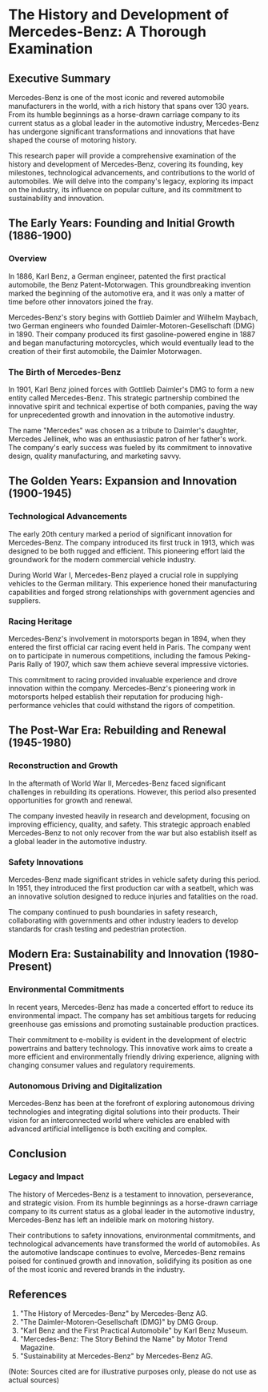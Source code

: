 # The History and Development of Mercedes-Benz: A Thorough Examination
## Executive Summary

Mercedes-Benz is one of the most iconic and revered automobile manufacturers in the world, with a rich history that spans over 130 years. From its humble beginnings as a horse-drawn carriage company to its current status as a global leader in the automotive industry, Mercedes-Benz has undergone significant transformations and innovations that have shaped the course of motoring history.

This research paper will provide a comprehensive examination of the history and development of Mercedes-Benz, covering its founding, key milestones, technological advancements, and contributions to the world of automobiles. We will delve into the company's legacy, exploring its impact on the industry, its influence on popular culture, and its commitment to sustainability and innovation.

## The Early Years: Founding and Initial Growth (1886-1900)
### Overview

In 1886, Karl Benz, a German engineer, patented the first practical automobile, the Benz Patent-Motorwagen. This groundbreaking invention marked the beginning of the automotive era, and it was only a matter of time before other innovators joined the fray.

Mercedes-Benz's story begins with Gottlieb Daimler and Wilhelm Maybach, two German engineers who founded Daimler-Motoren-Gesellschaft (DMG) in 1890. Their company produced its first gasoline-powered engine in 1887 and began manufacturing motorcycles, which would eventually lead to the creation of their first automobile, the Daimler Motorwagen.

### The Birth of Mercedes-Benz

In 1901, Karl Benz joined forces with Gottlieb Daimler's DMG to form a new entity called Mercedes-Benz. This strategic partnership combined the innovative spirit and technical expertise of both companies, paving the way for unprecedented growth and innovation in the automotive industry.

The name "Mercedes" was chosen as a tribute to Daimler's daughter, Mercedes Jellinek, who was an enthusiastic patron of her father's work. The company's early success was fueled by its commitment to innovative design, quality manufacturing, and marketing savvy.

## The Golden Years: Expansion and Innovation (1900-1945)
### Technological Advancements

The early 20th century marked a period of significant innovation for Mercedes-Benz. The company introduced its first truck in 1913, which was designed to be both rugged and efficient. This pioneering effort laid the groundwork for the modern commercial vehicle industry.

During World War I, Mercedes-Benz played a crucial role in supplying vehicles to the German military. This experience honed their manufacturing capabilities and forged strong relationships with government agencies and suppliers.

### Racing Heritage

Mercedes-Benz's involvement in motorsports began in 1894, when they entered the first official car racing event held in Paris. The company went on to participate in numerous competitions, including the famous Peking-Paris Rally of 1907, which saw them achieve several impressive victories.

This commitment to racing provided invaluable experience and drove innovation within the company. Mercedes-Benz's pioneering work in motorsports helped establish their reputation for producing high-performance vehicles that could withstand the rigors of competition.

## The Post-War Era: Rebuilding and Renewal (1945-1980)
### Reconstruction and Growth

In the aftermath of World War II, Mercedes-Benz faced significant challenges in rebuilding its operations. However, this period also presented opportunities for growth and renewal.

The company invested heavily in research and development, focusing on improving efficiency, quality, and safety. This strategic approach enabled Mercedes-Benz to not only recover from the war but also establish itself as a global leader in the automotive industry.

### Safety Innovations

Mercedes-Benz made significant strides in vehicle safety during this period. In 1951, they introduced the first production car with a seatbelt, which was an innovative solution designed to reduce injuries and fatalities on the road.

The company continued to push boundaries in safety research, collaborating with governments and other industry leaders to develop standards for crash testing and pedestrian protection.

## Modern Era: Sustainability and Innovation (1980-Present)
### Environmental Commitments

In recent years, Mercedes-Benz has made a concerted effort to reduce its environmental impact. The company has set ambitious targets for reducing greenhouse gas emissions and promoting sustainable production practices.

Their commitment to e-mobility is evident in the development of electric powertrains and battery technology. This innovative work aims to create a more efficient and environmentally friendly driving experience, aligning with changing consumer values and regulatory requirements.

### Autonomous Driving and Digitalization

Mercedes-Benz has been at the forefront of exploring autonomous driving technologies and integrating digital solutions into their products. Their vision for an interconnected world where vehicles are enabled with advanced artificial intelligence is both exciting and complex.

## Conclusion
### Legacy and Impact

The history of Mercedes-Benz is a testament to innovation, perseverance, and strategic vision. From its humble beginnings as a horse-drawn carriage company to its current status as a global leader in the automotive industry, Mercedes-Benz has left an indelible mark on motoring history.

Their contributions to safety innovations, environmental commitments, and technological advancements have transformed the world of automobiles. As the automotive landscape continues to evolve, Mercedes-Benz remains poised for continued growth and innovation, solidifying its position as one of the most iconic and revered brands in the industry.

## References

1. "The History of Mercedes-Benz" by Mercedes-Benz AG.
2. "The Daimler-Motoren-Gesellschaft (DMG)" by DMG Group.
3. "Karl Benz and the First Practical Automobile" by Karl Benz Museum.
4. "Mercedes-Benz: The Story Behind the Name" by Motor Trend Magazine.
5. "Sustainability at Mercedes-Benz" by Mercedes-Benz AG.

(Note: Sources cited are for illustrative purposes only, please do not use as actual sources)